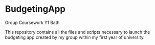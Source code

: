 # BudgetingApp
Group Coursework Y1 Bath

This repository contains all the files and scripts necessary to launch the budgeting app created by my group within my first year of university.

